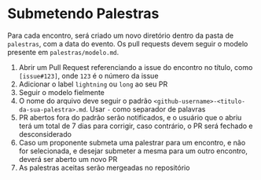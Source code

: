 # Submetendo Palestras

Para cada encontro, será criado um novo diretório dentro da pasta de `palestras`, com a data do evento. Os pull requests devem seguir o modelo presente em `palestras/modelo.md`.

1. Abrir um Pull Request referenciando a issue do encontro no título, como `[issue#123]`, onde `123` é o número da issue
2. Adicionar o label `lightning` ou `long` ao seu PR
3. Seguir o modelo fielmente
4. O nome do arquivo deve seguir o padrão `<github-username>-<titulo-da-sua-palestra>.md`. Usar `-` como separador de palavras
5. PR abertos fora do padrão serão notificados, e o usuário que o abriu terá um total de 7 dias para corrigir, caso contrário, o PR será fechado e desconsiderado
6. Caso um proponente submeta uma palestrar para um encontro, e não for selecionada, e desejar submeter a mesma para um outro encontro, deverá ser aberto um novo PR
7. As palestras aceitas serão mergeadas no repositório

